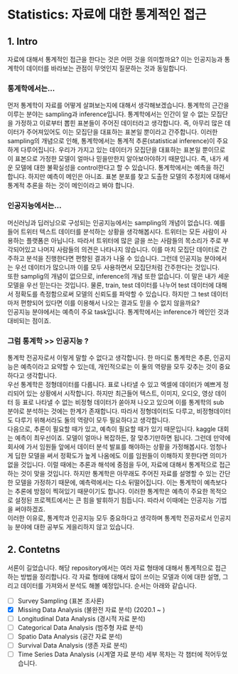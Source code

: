 # Statistics: 자료에 대한 통계적인 접근

## 1. Intro

자료에 대해서 통계적인 접근을 한다는 것은 어떤 것을 의미할까요? 이는 인공지능과 통계학이 데이터를 바라보는 관점이 무엇인지 질문하는 것과 동일합니다.<br>
### 통계학에서는...
먼저 통계학이 자료를 어떻게 살펴보는지에 대해서 생각해보겠습니다. 통계학의 근간을 이루는 분야는 sampling과 inference입니다. 통계학에서는 인간이 알 수 없는 모집단을 가정하고 이로부터 뽑힌 표본들이 주어진 데이터라고 생각합니다. 즉, 아무리 많은 데이터가 주어져있어도 이는 모집단을 대표하는 표본일 뿐이라고 간주합니다. 이러한 sampling의 개념으로 인해, 통계학에서는 통계적 추론(statistical inference)이 주요하게 다루어집니다. 우리가 가지고 있는 데이터가 모집단을 대표하는 표본일 뿐이므로 이 표본으로 가정한 모델이 얼마나 믿을만한지 알아보아야하기 때문입니다. 즉, 내가 세운 모델에 대한 불확실성을 control한다고 할 수 있습니다. 통계학에서는 예측을 하긴 합니다. 하지만 예측이 메인은 아니죠. 표본 분포를 찾고 도출한 모델의 추정치에 대해서 통계적 추론을 하는 것이 메인이라고 봐야 합니다.<br>
### 인공지능에서는...
머신러닝과 딥러닝으로 구성되는 인공지능에서는 sampling의 개념이 없습니다. 예를 들어 트위터 텍스트 데이터를 분석하는 상황을 생각해봅시다. 트위터는 모든 사람이 사용하는 플랫폼은 아닙니다. 따라서 트위터에 많은 글을 쓰는 사람들의 목소리가 주로 부각되어있고 나머지 사람들의 의견은 나타나지 않습니다. 이를 마치 모집단 데이터로 간주하고 분석을 진행한다면 편향된 결과가 나올 수 있습니다. 그런데 인공지능 분야에서는 우선 데이터가 많으니까 이를 모두 사용하면서 모집단처럼 간주한다는 것입니다.<br>
또한 samplig의 개념이 없으므로, inference의 개념 또한 없습니다. 이 말은 내가 세운 모델을 우선 믿는다는 것입니다. 물론, train, test 데이터를 나누어 test 데이터에 대해서 정확도를 측정함으로써 모델의 신뢰도를 파악할 수 있습니다. 하지만 그 test 데이터마저 편향되어 있다면 이를 이용해서 나오는 결과도 믿을 수 없지 않을까요?<br>
인공지능 분야에서는 예측이 주요 task입니다. 통계학에서는 inference가 메인인 것과 대비되는 점이죠.<br>

### 그럼 통계학 >> 인공지능 ?
통계학 전공자로서 이렇게 말할 수 없다고 생각합니다. 한 마디로 통계학은 추론, 인공지능은 예측이라고 요약할 수 있는데, 개인적으로는 이 둘의 역량을 모두 갖추는 것이 중요하다고 생각합니다.<br>
우선 통계학은 정형데이터를 다룹니다. 표로 나타낼 수 있고 엑셀에 데이터가 예쁘게 정리되어 있는 상황에서 시작합니다. 하지만 최근들어 텍스트, 이미지, 오디오, 영상 데이터 등 표로 나타낼 수 없는 비정형 데이터가 쏟아져 나오고 있으며 이를 통계학의 sub 분야로 분석하는 것에는 한계가 존재합니다. 따라서 정형데이터도 다루고, 비정형데이터도 다루기 위해서라도 둘의 역량이 모두 필요하다고 생각합니다.<br>
다음으로, 추론이 필요할 때가 있고, 예측이 필요할 때가 있기 때문입니다. kaggle 대회는 예측이 최우선이죠. 모델이 얼마나 복잡하든, 잘 맞추기만하면 됩니다. 그런데 만약에 회사에 가서 임원들 앞에서 데이터 분석 발표를 해야하는 상황을 가정해봅시다. 엄청나게 딥한 모델을 써서 정확도가 높게 나옴에도 이를 임원들이 이해하지 못한다면 의미가 없을 것입니다. 이럴 때에는 추론과 해석에 중점을 두어, 자료에 대해서 통계적으로 접근하는 것이 맞을 것입니다. 하지만 통계학은 아무래도 주어진 자료를 설명할 수 있는 간단한 모델을 가정하기 때문에, 예측력에서는 다소 뒤떨어집니다. 이는 통계학이 예측보다는 추론에 방점이 찍혀있기 때문이기도 합니다. 이러한 통계학은 예측이 주요한 목적으로 설정된 프로젝트에서는 큰 힘을 발휘하기 힘듭니다. 따라서 이때에는 인공지능 기법을 써야하겠죠.<br>
이러한 이유로, 통계학과 인공지능 모두 중요하다고 생각하며 통계학 전공자로서 인공지능 분야에 대한 공부도 게을리하지 않고 있습니다.

## 2. Contetns
서론이 길었습니다. 해당 repository에서는 여러 자료 형태에 대해서 통계적으로 접근하는 방법을 정리합니다. 각 자료 형태에 대해서 많이 쓰이는 모델과 이에 대한 설명, 그리고 데이터를 가져와서 분석도 해볼 예정입니다. 순서는 아래와 같습니다.<br>
- [ ] Survey Sampling            (표본 조사론)
- [X] Missing Data Analysis      (불완전 자료 분석) (2020.1 ~ )
- [ ] Longitudinal Data Analysis (경시적 자료 분석)
- [ ] Categorical Data Analysis  (범주형 자료 분석)
- [ ] Spatio Data Analysis       (공간 자료 분석)
- [ ] Survival Data Analysis     (생존 자료 분석)
- [ ] Time Series Data Analysis  (시계열 자료 분석)
세부 목차는 각 챕터에 적어두었습니다.

